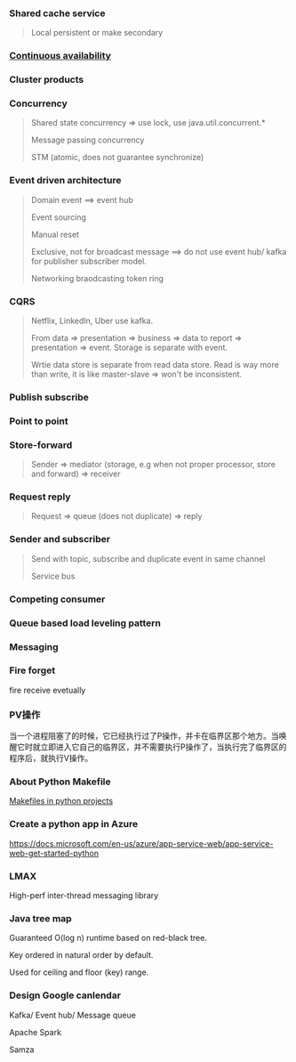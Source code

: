 ### Shared cache service
> Local persistent or make secondary

### [Continuous availability](https://en.wikipedia.org/wiki/Continuous_availability)

### Cluster products

### Concurrency
> Shared state concurrency => use lock, use java.util.concurrent.*
> 
> Message passing concurrency
>
> STM (atomic, does not guarantee synchronize)

### Event driven architecture
> Domain event ==> event hub
>
> Event sourcing
>
> Manual reset
>
> Exclusive, not for broadcast message ==> do not use event hub/ kafka for publisher subscriber model.
>
> Networking braodcasting token ring

### CQRS
> Netflix, LinkedIn, Uber use kafka.
>
> From data => presentation => business => data to report => presentation => event. Storage is separate with event.
>
> Wrtie data store is separate from read data store. Read is way more than write, it is like master-slave => won't be inconsistent.

### Publish subscribe

### Point to point

### Store-forward
> Sender => mediator (storage, e.g when not proper processor, store and forward) => receiver

### Request reply
> Request => queue (does not duplicate) => reply

### Sender and subscriber
> Send with topic, subscribe and duplicate event in same channel
>
> Service bus

### Competing consumer

### Queue based load leveling pattern

### Messaging

### Fire forget
fire receive evetually

### PV操作
当一个进程阻塞了的时候，它已经执行过了P操作，并卡在临界区那个地方。当唤醒它时就立即进入它自己的临界区，并不需要执行P操作了，当执行完了临界区的程序后，就执行V操作。

### About Python Makefile
[Makefiles in python projects](https://krzysztofzuraw.com/blog/2016/makefiles-in-python-projects.html)

### Create a python app in Azure
https://docs.microsoft.com/en-us/azure/app-service-web/app-service-web-get-started-python

### LMAX
High-perf inter-thread messaging library

### Java tree map
Guaranteed O(log n) runtime based on red-black tree.

Key ordered in natural order by default.

Used for ceiling and floor (key) range.

### Design Google canlendar

Kafka/ Event hub/ Message queue

Apache Spark

Samza